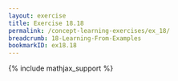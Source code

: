 ```yaml
---
layout: exercise
title: Exercise 18.18
permalink: /concept-learning-exercises/ex_18/
breadcrumb: 18-Learning-From-Examples
bookmarkID: ex18.18
---
```


{% include mathjax_support %}
